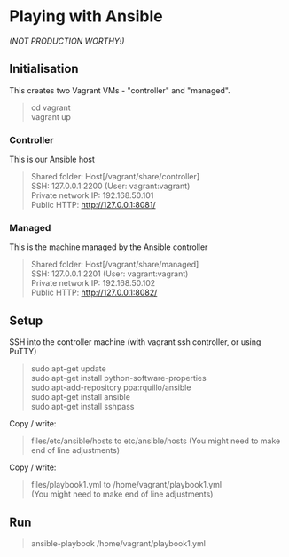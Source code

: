# Playing with Ansible

*(NOT PRODUCTION WORTHY!)*

## Initialisation

This creates two Vagrant VMs - "controller" and "managed".

> cd vagrant  
> vagrant up  

### Controller

This is our Ansible host  

> Shared folder: Host[/vagrant/share/controller]  
> SSH: 127.0.0.1:2200 (User: vagrant:vagrant)  
> Private network IP: 192.168.50.101  
> Public HTTP: http://127.0.0.1:8081/

### Managed

This is the machine managed by the Ansible controller  

> Shared folder: Host[/vagrant/share/managed]  
> SSH: 127.0.0.1:2201 (User: vagrant:vagrant)  
> Private network IP: 192.168.50.102  
> Public HTTP: http://127.0.0.1:8082/

## Setup

SSH into the controller machine (with vagrant ssh controller, or using PuTTY)

> sudo apt-get update  
> sudo apt-get install python-software-properties  
> sudo apt-add-repository ppa:rquillo/ansible  
> sudo apt-get install ansible  
> sudo apt-get install sshpass  

Copy / write:  
> files/etc/ansible/hosts to etc/ansible/hosts
(You might need to make end of line adjustments)

Copy / write:  
> files/playbook1.yml to /home/vagrant/playbook1.yml  
(You might need to make end of line adjustments)


## Run

> ansible-playbook /home/vagrant/playbook1.yml  
